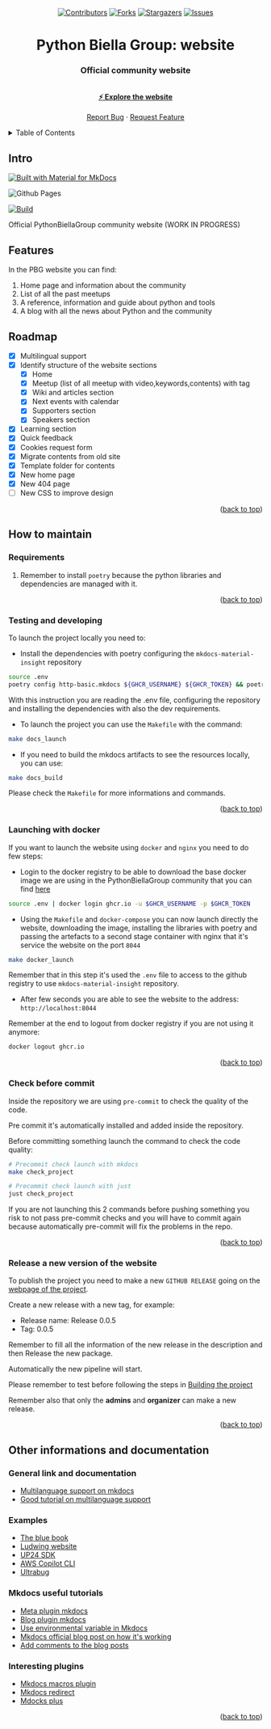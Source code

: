 <a name="readme-top"></a>

<div align="center">

[![Contributors][contributors-shield]][contributors-url] [![Forks][forks-shield]][forks-url] [![Stargazers][stars-shield]][stars-url] [![Issues][issues-shield]][issues-url]

</div>
<div align="center">

  <h1 align="center">Python Biella Group: website</h1>
  <p align="center">
    <h3> Official community website</h3>
    <br />
    <a href="https://pythonbiellagroup.it"><strong> &#9889 Explore the website</strong></a>
    <br />
    <br />
    <a href="https://github.com/PythonBiellaGroup/website/issues">Report Bug</a>
    ·
    <a href="https://github.com/PythonBiellaGroup/website/pulls">Request Feature</a>
  </p>
</div>

<details>
  <summary>Table of Contents</summary>
  <ol>
    <li><a href="#intro">Intro</a></li>
    <li><a href="#features">Features</a></li>
    <li><a href="#roadmap">Roadmap</a></li>
    <li><a href="#how-to-maintain">How to maintain</a></li>
    <li><a href="#other-informations-and-documentation">Other informations and documentation</a></li>
  </ol>
</details>

## Intro

[![Built with Material for MkDocs](https://img.shields.io/badge/Material_for_MkDocs-526CFE?style=for-the-badge&logo=MaterialForMkDocs&logoColor=white)](https://squidfunk.github.io/mkdocs-material/)

![Github Pages](https://img.shields.io/badge/github%20pages-121013?style=for-the-badge&logo=github&logoColor=white)

<p align="left">
  <a href="https://github.com/PythonBiellaGroup/website/actions"><img
    src="https://github.com/PythonBiellaGroup/website/workflows/deploy-website/badge.svg?branch=main"
    alt="Build"
  /></a>

Official PythonBiellaGroup community website (WORK IN PROGRESS)

## Features

In the PBG website you can find:

1. Home page and information about the community
2. List of all the past meetups
3. A reference, information and guide about python and tools
4. A blog with all the news about Python and the community

## Roadmap

- [x] Multilingual support
- [x] Identify structure of the website sections
  - [x] Home
  - [x] Meetup (list of all meetup with video,keywords,contents) with tag
  - [x] Wiki and articles section
  - [x] Next events with calendar
  - [x] Supporters section
  - [x] Speakers section
- [x] Learning section
- [x] Quick feedback
- [x] Cookies request form
- [x] Migrate contents from old site
- [x] Template folder for contents
- [x] New home page
- [x] New 404 page
- [ ] New CSS to improve design

<p align="right">(<a href="#readme-top">back to top</a>)</p>

## How to maintain

### Requirements

1. Remember to install `poetry` because the python libraries and dependencies are managed with it.

<p align="right">(<a href="#readme-top">back to top</a>)</p>

### Testing and developing

To launch the project locally you need to:

- Install the dependencies with poetry configuring the `mkdocs-material-insight` repository

```bash
source .env
poetry config http-basic.mkdocs ${GHCR_USERNAME} ${GHCR_TOKEN} && poetry install --with dev
```

With this instruction you are reading the .env file, configuring the repository and installing the dependencies with also the dev requirements.

- To launch the project you can use the `Makefile` with the command:

```bash
make docs_launch
```

- If you need to build the mkdocs artifacts to see the resources locally, you can use:

```bash
make docs_build
```

Please check the `Makefile` for more informations and commands.

<p align="right">(<a href="#readme-top">back to top</a>)</p>

### Launching with docker

If you want to launch the website using `docker` and `nginx` you need to do few steps:

- Login to the docker registry to be able to download the base docker image we are using in the PythonBiellaGroup community that you can find [here](https://github.com/PythonBiellaGroup/Dockbase)

```bash
source .env | docker login ghcr.io -u $GHCR_USERNAME -p $GHCR_TOKEN
```

- Using the `Makefile` and `docker-compose` you can now launch directly the website, downloading the image, installing the libraries with poetry and passing the artefacts to a second stage container with nginx that it's service the website on the port `8044`

```bash
make docker_launch
```

Remember that in this step it's used the `.env` file to access to the github registry to use `mkdocs-material-insight` repository.

- After few seconds you are able to see the website to the address: `http://localhost:8044`

Remember at the end to logout from docker registry if you are not using it anymore:

```bash
docker logout ghcr.io
```

<p align="right">(<a href="#readme-top">back to top</a>)</p>

### Check before commit

Inside the repository we are using `pre-commit` to check the quality of the code.

Pre commit it's automatically installed and added inside the repository.

Before committing something launch the command to check the code quality:

```bash
# Precommit check launch with mkdocs
make check_project

# Precommit check launch with just
just check_project
```

If you are not launching this 2 commands before pushing something you risk to not pass pre-commit checks and you will have to commit again because automatically pre-commit will fix the problems in the repo.

<p align="right">(<a href="#readme-top">back to top</a>)</p>

### Release a new version of the website

To publish the project you need to make a new `GITHUB RELEASE` going on the [webpage of the project](https://github.com/PythonBiellaGroup/website/releases).

Create a new release with a new tag, for example:

- Release name: Release 0.0.5
- Tag: 0.0.5

Remember to fill all the information of the new release in the description and then Release the new package.

Automatically the new pipeline will start.

Please remember to test before following the steps in [Building the project](#how-to-maintain)

Remember also that only the **admins** and **organizer** can make a new release.

<p align="right">(<a href="#readme-top">back to top</a>)</p>

## Other informations and documentation

### General link and documentation

- [Multilanguage support on mkdocs](https://github.com/squidfunk/mkdocs-material/discussions/2346)
- [Good tutorial on multilanguage support](https://ultrabug.fr/Tech%20Blog/2021/2021-07-28-create-beautiful-and-localized-documentations-and-websites-using-mkdocs-github/)

### Examples

- [The blue book](https://lyz-code.github.io/blue-book/)
- [Ludwing website](https://ludwig.ai/latest/)
- [UP24 SDK](https://sdk.up42.com/)
- [AWS Copilot CLI](https://aws.github.io/copilot-cli/)
- [Ultrabug](https://github.com/ultrabug/ultrabug.fr)

### Mkdocs useful tutorials

- [Meta plugin mkdocs](https://squidfunk.github.io/mkdocs-material/reference/#built-in-meta-plugin)
- [Blog plugin mkdocs](https://squidfunk.github.io/mkdocs-material/setup/setting-up-a-blog/#configuration)
- [Use environmental variable in Mkdocs](https://www.mkdocs.org/user-guide/configuration/#environment-variables)
- [Mkdocs official blog post on how it's working](https://github.com/squidfunk/mkdocs-material/blob/master/docs/blog/posts/blog-support-just-landed.md)
- [Add comments to the blog posts](https://squidfunk.github.io/mkdocs-material/setup/adding-a-comment-system/)

### Interesting plugins

- [Mkdocs macros plugin](https://github.com/fralau/mkdocs_macros_plugin)
- [Mkdocs redirect](https://github.com/mkdocs/mkdocs-redirects)
- [Mdocks plus](http://bwmarrin.github.io/MkDocsPlus/)

<p align="right">(<a href="#readme-top">back to top</a>)</p>

[contributors-shield]: https://img.shields.io/github/contributors/PythonBiellaGroup/website.svg?style=for-the-badge
[contributors-url]: https://github.com/PythonBiellaGroup/website/graphs/contributors
[forks-shield]: https://img.shields.io/github/forks/PythonBiellaGroup/website.svg?style=for-the-badge
[forks-url]: https://github.com/PythonBiellaGroup/website/forks
[stars-shield]: https://img.shields.io/github/stars/PythonBiellaGroup/website.svg?style=for-the-badge
[stars-url]: https://github.com/PythonBiellaGroup/website/stargazers
[issues-shield]: https://img.shields.io/github/issues/PythonBiellaGroup/website.svg?style=for-the-badge
[issues-url]: https://github.com/PythonBiellaGroup/website/issues
[contacts-shield]: https://img.shields.io/badge/linktree-39E09B?style=for-the-badge&logo=linktree&logoColor=white
[contacts-url]: https://info.pythonbiellagroup.it/
